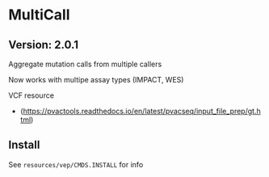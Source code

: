 # MultiCall

## Version: 2.0.1

Aggregate mutation calls from multiple callers

Now works with multipe assay types (IMPACT, WES)

VCF resource
- (https://pvactools.readthedocs.io/en/latest/pvacseq/input_file_prep/gt.html)

## Install

See `resources/vep/CMDS.INSTALL` for info

